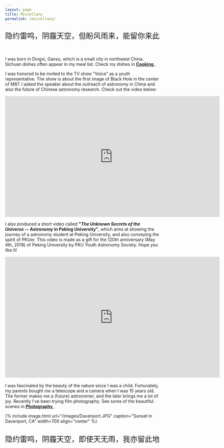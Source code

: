 ```yaml
---
layout: page
title: Miscellany
permalink: /miscellany/
---
```

<center><div style='font-family: "Apple LiSung Light"'><font size="5">隐约雷鸣，阴霾天空，但盼风雨来，能留你来此</font></div></center>
<br>
<!-- 
On my homepage, you can find more things than my research. I'm a big fan of any kinds of music, from Indian traditional tabla and sitar to Chopin and Rachmaninoff. Modern poetry, painting and photography also fascinate me. Let's enjoy <a href="https://astrojacobli.github.io//miscellany/art/"><strong>Art</strong></a> together! -->
<br><br>
I was born in Dingxi, Gansu, which is a small city in northwest China. Sichuan dishes often appear in my meal list. Check my dishes in <a href="https://astrojacobli.github.io//miscellany/cooking/"><strong>Cooking</strong> </a>.

I was honored to be invited to the TV show "Voice" as a youth representative. The show is about the first image of Black Hole in the center of M87. I asked the speaker about the outreach of astronomy in China and also the future of Chinese astronomy research. Check out the video below:
<center>
<iframe width="700" height="394" src="https://www.youtube.com/embed/57fJReQHdOg?start=2127" frameborder="0" allow="accelerometer; autoplay; encrypted-media; gyroscope; picture-in-picture" allowfullscreen></iframe>
</center>



I also produced a short video called <strong>"_The Unknown Secrets of the Universe_ -- Astronomy in Peking University"</strong>,  which aims at showing the journey of a astronomy student at Peking University, and also conveying the spirit of PKUer. This video is made as a gift for the 120th anniversary (May 4th, 2018) of Peking University by PKU Youth Astronomy Society. Hope you like it!
<center>
<iframe width="700" height="394" src="https://www.youtube.com/embed/MCqoVK0luso" frameborder="0" allow="accelerometer; autoplay; encrypted-media; gyroscope; picture-in-picture" allowfullscreen></iframe>
</center>
<br>
I was fascinated by the beauty of the nature since I was a child. Fortunately, my parents bought me a telescope and a camera when I was 15 years old. The former makes me a (future) astronomer, and the later brings me a lot of joy. Recently I've been trying film photography. See some of the beautiful scenes in <a href="https://astrojacobli.github.io//miscellany/photography/"><strong>Photography</strong> </a>.

{% include image.html url="/images/Davenport.JPG" caption="Sunset in Davenport, CA" width=700 align="center" %}

<br>
<center>
<div style='font-family: "Apple LiSung Light"'><font size="5">隐约雷鸣，阴霾天空，即使天无雨，我亦留此地</font></div>
</center>